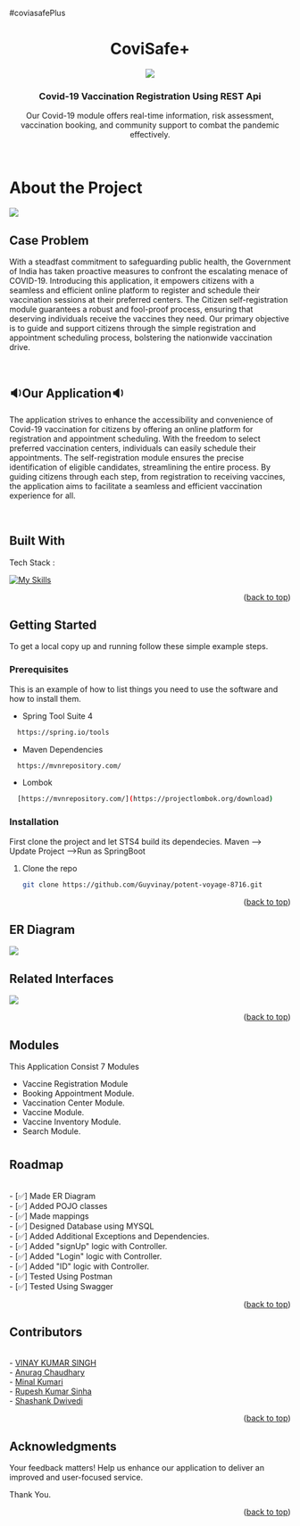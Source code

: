 #coviasafePlus


<a name="readme-top"></a> 


  <h1 align="center">CoviSafe+</h1>
<div  align="center" ><img src = "https://github.com/Guyvinay/potent-voyage-8716/assets/66843256/880ae171-c100-4651-9433-97cd32148644"/></div>


  <h3 align="center">Covid-19 Vaccination Registration Using REST Api</h3>
<p align="center">Our Covid-19 module offers real-time information, risk assessment, vaccination booking, and community support to combat the pandemic effectively.</p>

</br>
<h1>About the Project</h1>
<img src = "https://github.com/Guyvinay/potent-voyage-8716/assets/66843256/f144078c-6b60-4ae4-b583-c62437a467a0"/>


<h2>Case Problem</h2>
<p>With a steadfast commitment to safeguarding public health, the Government of India has taken proactive measures to confront the escalating menace of COVID-19. Introducing this application, it empowers citizens with a seamless and efficient online platform to register and schedule their vaccination sessions at their preferred centers. The Citizen self-registration module guarantees a robust and fool-proof process, ensuring that deserving individuals receive the vaccines they need. Our primary objective is to guide and support citizens through the simple registration and appointment scheduling process, bolstering the nationwide vaccination drive.
</p>


<br/>

<h2>🔉Our Application🔉</h2>
<p>
The application strives to enhance the accessibility and convenience of Covid-19 vaccination for citizens by offering an online platform for registration and appointment scheduling. With the freedom to select preferred vaccination centers, individuals can easily schedule their appointments. The self-registration module ensures the precise identification of eligible candidates, streamlining the entire process. By guiding citizens through each step, from registration to receiving vaccines, the application aims to facilitate a seamless and efficient vaccination experience for all.
</p>

<br/>

<h2>Built With</h2>

Tech Stack :

[![My Skills](https://skillicons.dev/icons?i=java,spring,maven,mysql,github,postman,hibernate,html,vscode&theme=light)](https://skillicons.dev)
<p align="right">(<a href="#readme-top">back to top</a>)</p>


<!-- GETTING STARTED -->
## Getting Started

To get a local copy up and running follow these simple example steps.

### Prerequisites

This is an example of how to list things you need to use the software and how to install them.
  
  * Spring Tool Suite 4

 ```sh
   https://spring.io/tools
   ```
  
   * Maven Dependencies

 ```sh
   https://mvnrepository.com/
   ```
   
   * Lombok

 ```sh
   [https://mvnrepository.com/](https://projectlombok.org/download)
   ```

### Installation

First clone the project and let STS4 build its dependecies. Maven --> Update Project -->Run as SpringBoot

1. Clone the repo
   ```sh
   git clone https://github.com/Guyvinay/potent-voyage-8716.git
   ```


<p align="right">(<a href="#readme-top">back to top</a>)</p>

<h2>ER Diagram</h2>
<img src = "https://github.com/Guyvinay/potent-voyage-8716/assets/66843256/bb34111b-a010-478a-ba20-afab4c20ecce"/>


<h2>Related Interfaces</h2>
<img  src ="https://user-images.githubusercontent.com/58816804/237030373-09c1e1b7-9e9e-4b79-9481-150c7c35f518.jpeg"/>

<p align="right">(<a href="#readme-top">back to top</a>)</p>

<!-- USAGE EXAMPLES -->
## Modules
This Application Consist 7 Modules

- Vaccine Registration Module
- Booking Appointment Module.
- Vaccination Center Module.
- Vaccine Module.
- Vaccine Inventory Module.
- Search Module.




<h1></h1>
 <h2>Roadmap</h2>  <br/>
 - [✅] Made ER Diagram <br/>
 - [✅] Added POJO classes <br/>
 - [✅] Made mappings <br/>
 - [✅] Designed Database using MYSQL <br/>
 - [✅] Added Additional Exceptions and Dependencies.<br/>
 - [✅] Added "signUp" logic with Controller.<br/>
 - [✅] Added "Login" logic with Controller.<br/>
 - [✅] Added "ID" logic with Controller.<br/>
 - [✅] Tested Using Postman<br/>
 - [✅] Tested Using Swagger<br/>
 <p align="right">(<a href="#readme-top">back to top</a>)</p>
 <h2>Contributors</h2> <br/>
 - <a href="https://github.com/Guyvinay" target="_blank">VINAY KUMAR SINGH</a> <br/>
 - <a href="https://github.com/anuragjatofficial" target="_blank">Anurag Chaudhary</a><br/>
 - <a href="https://github.com/vaishkiyarminal001" target="_blank">Minal Kumari</a> <br/>
 - <a href="https://github.com/Rupesh0913" target="_blank">Rupesh Kumar Sinha</a> <br/>
 - <a href="https://github.com/Shashanksarojj" target="_blank">Shashank Dwivedi</a> <br/>
 <p align="right">(<a href="#readme-top">back to top</a>)</p>
 
<h2>Acknowledgments</h2>
Your feedback matters! Help us enhance our application to deliver an improved and user-focused service.

Thank You.
<p align="right">(<a href="#readme-top">back to top</a>)</p>
